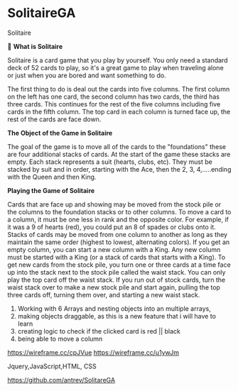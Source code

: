# SolitaireGA


<!-- Your proposal should include: -->

<!-- Name of the game -->
Solitaire

<!-- Rules -->
:memo:
**What is Solitaire**

Solitaire is a card game that you play by yourself. You only need a standard deck of 52 cards to play, so it's a great game to play when traveling alone or just when you are bored and want something to do. 

The first thing to do is deal out the cards into five columns. The first column on the left has one card, the second column has two cards, the third has three cards. This continues for the rest of the five columns including five cards in the fifth column. The top card in each column is turned face up, the rest of the cards are face down. 

**The Object of the Game in Solitaire** 

The goal of the game is to move all of the cards to the "foundations" these are four additional stacks of cards. At the start of the game these stacks are empty. Each stack represents a suit (hearts, clubs, etc). They must be stacked by suit and in order, starting with the Ace, then the 2, 3, 4,…..ending with the Queen and then King. 

**Playing the Game of Solitaire**

Cards that are face up and showing may be moved from the stock pile or the columns to the foundation stacks or to other columns. To move a card to a column, it must be one less in rank and the opposite color. For example, if it was a 9 of hearts (red), you could put an 8 of spades or clubs onto it. Stacks of cards may be moved from one column to another as long as they maintain the same order (highest to lowest, alternating colors). If you get an empty column, you can start a new column with a King. Any new column must be started with a King (or a stack of cards that starts with a King). To get new cards from the stock pile, you turn one or three cards at a time face up into the stack next to the stock pile called the waist stack. You can only play the top card off the waist stack. If you run out of stock cards, turn the waist stack over to make a new stock pile and start again, pulling the top three cards off, turning them over, and starting a new waist stack. 


<!-- Foreseen challenges or obstacles -->
1) Working with 6 Arrays and nesting objects into an multiple arrays,
2) making objects draggable, as this is a new feature that i will have to learn
3) creating logic to check if the clicked card is red || black
4) being able to move a column


<!-- Wireframes of your landing page and game page -->
https://wireframe.cc/cpJVue <!--game Page -->
https://wireframe.cc/u1ywJm <!--landing page -->

<!-- Technology you intend to use -->
Jquery,JavaScript,HTML, CSS
<!-- A link to your repo! --> 
https://github.com/antrev/SolitareGA
